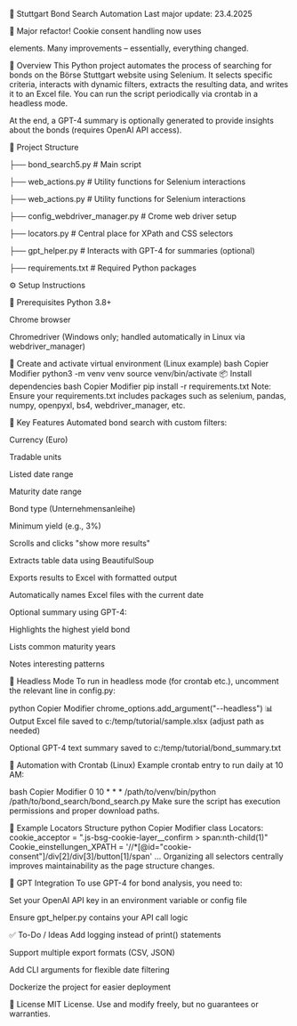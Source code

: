 🏦 Stuttgart Bond Search Automation
Last major update: 23.4.2025

🎉 Major refactor! Cookie consent handling now uses <aside> elements. Many improvements – essentially, everything changed.

📌 Overview
This Python project automates the process of searching for bonds on the Börse Stuttgart website using Selenium. It selects specific criteria, interacts with dynamic filters, extracts the resulting data, and writes it to an Excel file. You can run the script periodically via crontab in a headless mode.

At the end, a GPT-4 summary is optionally generated to provide insights about the bonds (requires OpenAI API access).

🧩 Project Structure

├── bond_search5.py            # Main script

├── web_actions.py           # Utility functions for Selenium interactions

├── web_actions.py           # Utility functions for Selenium interactions

├── config_webdriver_manager.py # Crome web driver setup

├── locators.py              # Central place for XPath and CSS selectors

├── gpt_helper.py            # Interacts with GPT-4 for summaries (optional)

├── requirements.txt         # Required Python packages

⚙️ Setup Instructions

🔐 Prerequisites
Python 3.8+

Chrome browser

Chromedriver (Windows only; handled automatically in Linux via webdriver_manager)

🐍 Create and activate virtual environment (Linux example)
bash
Copier
Modifier
python3 -m venv venv
source venv/bin/activate
📦 Install dependencies
bash
Copier
Modifier
pip install -r requirements.txt
Note: Ensure your requirements.txt includes packages such as selenium, pandas, numpy, openpyxl, bs4, webdriver_manager, etc.

🧠 Key Features
Automated bond search with custom filters:

Currency (Euro)

Tradable units

Listed date range

Maturity date range

Bond type (Unternehmensanleihe)

Minimum yield (e.g., 3%)

Scrolls and clicks "show more results"

Extracts table data using BeautifulSoup

Exports results to Excel with formatted output

Automatically names Excel files with the current date

Optional summary using GPT-4:

Highlights the highest yield bond

Lists common maturity years

Notes interesting patterns

🤖 Headless Mode
To run in headless mode (for crontab etc.), uncomment the relevant line in config.py:

python
Copier
Modifier
chrome_options.add_argument("--headless")
📊 Output
Excel file saved to c:/temp/tutorial/sample.xlsx (adjust path as needed)

Optional GPT-4 text summary saved to c:/temp/tutorial/bond_summary.txt

📅 Automation with Crontab (Linux)
Example crontab entry to run daily at 10 AM:

bash
Copier
Modifier
0 10 * * * /path/to/venv/bin/python /path/to/bond_search/bond_search.py
Make sure the script has execution permissions and proper download paths.

🧪 Example Locators Structure
python
Copier
Modifier
class Locators:
    cookie_acceptor = ".js-bsg-cookie-layer__confirm > span:nth-child(1)"
    Cookie_einstellungen_XPATH = '//*[@id="cookie-consent"]/div[2]/div[3]/button[1]/span'
    ...
Organizing all selectors centrally improves maintainability as the page structure changes.

🧠 GPT Integration
To use GPT-4 for bond analysis, you need to:

Set your OpenAI API key in an environment variable or config file

Ensure gpt_helper.py contains your API call logic

✅ To-Do / Ideas
Add logging instead of print() statements

Support multiple export formats (CSV, JSON)

Add CLI arguments for flexible date filtering

Dockerize the project for easier deployment

📝 License
MIT License. Use and modify freely, but no guarantees or warranties.

